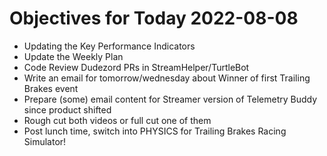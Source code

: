 # Objectives for Today 2022-08-08

- Updating the Key Performance Indicators 
- Update the Weekly Plan
- Code Review Dudezord PRs in StreamHelper/TurtleBot
- Write an email for tomorrow/wednesday about Winner of first Trailing Brakes event
- Prepare (some) email content for Streamer version of Telemetry Buddy since product shifted
- Rough cut both videos or full cut one of them
- Post lunch time, switch into PHYSICS for Trailing Brakes Racing Simulator! 
